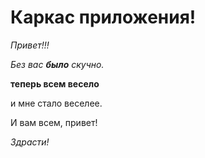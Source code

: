 ﻿# Каркас приложения!

_Привет!!!_

*Без вас __было__ скучно.*

__теперь всем весело__

и мне стало веселее.

И вам всем, привет!

_Здрасти!_

